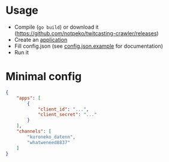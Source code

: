 # Usage

- Compile (`go build`) or download it (https://github.com/notpeko/twitcasting-crawler/releases)
- Create an [application](https://en.twitcasting.tv/developer.php)
- Fill config.json (see [config.json.example](https://github.com/notpeko/twitcasting-crawler/blob/master/config.json.example) for documentation)
- Run it

# Minimal config

```json
{
    "apps": [
        {
            "client_id": "...",
            "client_secret": "..."
        }
    ],
    "channels": [
        "kuroneko_datenn",
        "whatweneed8837"
    ]
}
```

